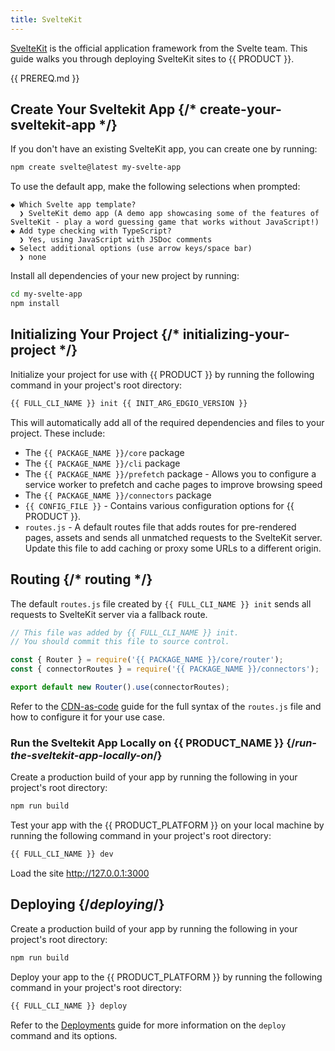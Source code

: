 ```yaml
---
title: SvelteKit
---
```


[SvelteKit](https://kit.svelte.dev/) is the official application framework from the Svelte team. This guide walks you through deploying SvelteKit sites to {{ PRODUCT }}.

<!-- ## Example {/* example */}

<ExampleButtons
  title="SvelteKit"
  siteUrl="https://edgio-community-examples-svelte-live.layer0-limelight.link/"
  repoUrl="https://github.com/edgio-docs/edgio-svelte-example"
  deployFromRepo
/> -->

<!-- ## Connector {/* connector */}

This framework has a connector developed for {{ PRODUCT }}. See [Connectors](/guides/sites_frameworks/connectors) for more information.

<ButtonLink
  variant="stroke"
  type="code"
  withIcon={true}
  href="https://github.com/edgio-docs/edgio-connectors/tree/main/edgio-sveltekit-connector">
  View the Connector Code
</ButtonLink> -->

{{ PREREQ.md }}

## Create Your Sveltekit App {/* create-your-sveltekit-app */}

If you don't have an existing SvelteKit app, you can create one by running:

```bash
npm create svelte@latest my-svelte-app
```

To use the default app, make the following selections when prompted:

```plaintext diff highlight="2,8"
◆ Which Svelte app template?
  ❯ SvelteKit demo app (A demo app showcasing some of the features of SvelteKit - play a word guessing game that works without JavaScript!)
◆ Add type checking with TypeScript?
  ❯ Yes, using JavaScript with JSDoc comments
◆ Select additional options (use arrow keys/space bar)
  ❯ none
```

Install all dependencies of your new project by running:
```bash
cd my-svelte-app
npm install
```

## Initializing Your Project {/* initializing-your-project */}

Initialize your project for use with {{ PRODUCT }} by running the following command in your project's root directory:

```bash
{{ FULL_CLI_NAME }} init {{ INIT_ARG_EDGIO_VERSION }}
```

This will automatically add all of the required dependencies and files to your project. These include:

- The `{{ PACKAGE_NAME }}/core` package
- The `{{ PACKAGE_NAME }}/cli` package
- The `{{ PACKAGE_NAME }}/prefetch` package - Allows you to configure a service worker to prefetch and cache pages to improve browsing speed
- The `{{ PACKAGE_NAME }}/connectors` package
- `{{ CONFIG_FILE }}` - Contains various configuration options for {{ PRODUCT }}.
- `routes.js` - A default routes file that adds routes for pre-rendered pages, assets and sends all unmatched requests to the SvelteKit server. Update this file to add caching or proxy some URLs to a different origin.

## Routing {/* routing */}

The default `routes.js` file created by `{{ FULL_CLI_NAME }} init` sends all requests to SvelteKit server via a fallback route.

```js
// This file was added by {{ FULL_CLI_NAME }} init.
// You should commit this file to source control.

const { Router } = require('{{ PACKAGE_NAME }}/core/router');
const { connectorRoutes } = require('{{ PACKAGE_NAME }}/connectors');

export default new Router().use(connectorRoutes);
```

Refer to the [CDN-as-code](/guides/performance/cdn_as_code) guide for the full syntax of the `routes.js` file and how to configure it for your use case.


### Run the Sveltekit App Locally on {{ PRODUCT_NAME }} {/*run-the-sveltekit-app-locally-on*/}

Create a production build of your app by running the following in your project's root directory:

```bash
npm run build
```

Test your app with the {{ PRODUCT_PLATFORM }} on your local machine by running the following command in your project's root directory:

```bash
{{ FULL_CLI_NAME }} dev
```

Load the site http://127.0.0.1:3000

## Deploying {/*deploying*/}

Create a production build of your app by running the following in your project's root directory:

```bash
npm run build
```

Deploy your app to the {{ PRODUCT_PLATFORM }} by running the following command in your project's root directory:

```bash
{{ FULL_CLI_NAME }} deploy
```

Refer to the [Deployments](/guides/basics/deployments) guide for more information on the `deploy` command and its options.
